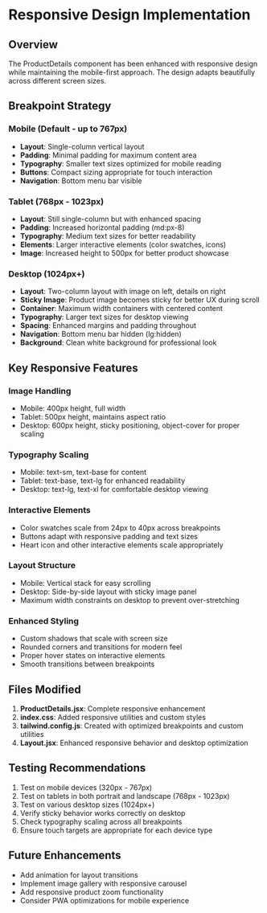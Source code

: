 # Responsive Design Implementation

## Overview
The ProductDetails component has been enhanced with responsive design while maintaining the mobile-first approach. The design adapts beautifully across different screen sizes.

## Breakpoint Strategy

### Mobile (Default - up to 767px)
- **Layout**: Single-column vertical layout
- **Padding**: Minimal padding for maximum content area
- **Typography**: Smaller text sizes optimized for mobile reading
- **Buttons**: Compact sizing appropriate for touch interaction
- **Navigation**: Bottom menu bar visible

### Tablet (768px - 1023px)
- **Layout**: Still single-column but with enhanced spacing
- **Padding**: Increased horizontal padding (md:px-8)
- **Typography**: Medium text sizes for better readability
- **Elements**: Larger interactive elements (color swatches, icons)
- **Image**: Increased height to 500px for better product showcase

### Desktop (1024px+)
- **Layout**: Two-column layout with image on left, details on right
- **Sticky Image**: Product image becomes sticky for better UX during scroll
- **Container**: Maximum width containers with centered content
- **Typography**: Larger text sizes for desktop viewing
- **Spacing**: Enhanced margins and padding throughout
- **Navigation**: Bottom menu bar hidden (lg:hidden)
- **Background**: Clean white background for professional look

## Key Responsive Features

### Image Handling
- Mobile: 400px height, full width
- Tablet: 500px height, maintains aspect ratio
- Desktop: 600px height, sticky positioning, object-cover for proper scaling

### Typography Scaling
- Mobile: text-sm, text-base for content
- Tablet: text-base, text-lg for enhanced readability  
- Desktop: text-lg, text-xl for comfortable desktop viewing

### Interactive Elements
- Color swatches scale from 24px to 40px across breakpoints
- Buttons adapt with responsive padding and text sizes
- Heart icon and other interactive elements scale appropriately

### Layout Structure
- Mobile: Vertical stack for easy scrolling
- Desktop: Side-by-side layout with sticky image panel
- Maximum width constraints on desktop to prevent over-stretching

### Enhanced Styling
- Custom shadows that scale with screen size
- Rounded corners and transitions for modern feel
- Proper hover states on interactive elements
- Smooth transitions between breakpoints

## Files Modified

1. **ProductDetails.jsx**: Complete responsive enhancement
2. **index.css**: Added responsive utilities and custom styles
3. **tailwind.config.js**: Created with optimized breakpoints and custom utilities
4. **Layout.jsx**: Enhanced responsive behavior and desktop optimization

## Testing Recommendations

1. Test on mobile devices (320px - 767px)
2. Test on tablets in both portrait and landscape (768px - 1023px)
3. Test on various desktop sizes (1024px+)
4. Verify sticky behavior works correctly on desktop
5. Check typography scaling across all breakpoints
6. Ensure touch targets are appropriate for each device type

## Future Enhancements

- Add animation for layout transitions
- Implement image gallery with responsive carousel
- Add responsive product zoom functionality
- Consider PWA optimizations for mobile experience